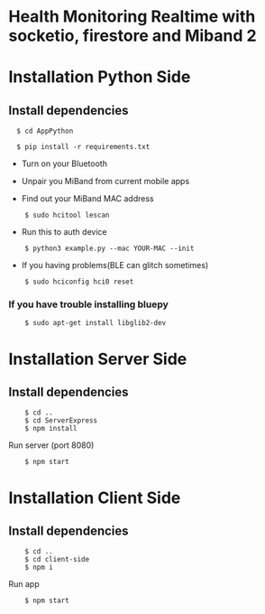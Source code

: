 # Health Monitoring Realtime with socketio, firestore and Miband 2 

# Installation Python Side
  ## Install dependencies
  ```
    $ cd AppPython

    $ pip install -r requirements.txt
  ```
  - Turn on your Bluetooth

  - Unpair you MiBand from current mobile apps

  - Find out your MiBand MAC address

```
    $ sudo hcitool lescan
```
  - Run this to auth device
```
    $ python3 example.py --mac YOUR-MAC --init
```
  - If you having problems(BLE can glitch sometimes)
```
    $ sudo hciconfig hci0 reset
```

   ### If you have trouble installing bluepy

```
    $ sudo apt-get install libglib2-dev 
```
# Installation Server Side
  ## Install dependencies
```
    $ cd ..
    $ cd ServerExpress
    $ npm install
```

  Run server (port 8080)

```
    $ npm start
```
# Installation Client Side
  ## Install dependencies
```
    $ cd ..
    $ cd client-side
    $ npm i
```
  Run app
```
    $ npm start
```
